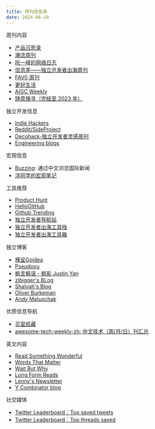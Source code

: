 ```yaml
---
title: 周刊信息源
date: 2024-06-19
---
```


周刊内容

- [产品沉思录](https://www.pmthinking.com/a601a12335044f349a22caf57f274c27)
- [潮流周刊](https://weekly.tw93.fun/)
- [阮一峰的网络日志](https://ruanyifeng.com/blog/)
- [信息差——独立开发者出海周刊](https://gapis.money/)
- [FAV0 周刊](https://fav0.com/)
- [更好生活](https://quail.ink/jiayifun)
- [AIGC Weekly](https://quail.ink/op7418)
- [随意搜寻（完结至 2023 年）](https://xiaobot.net/p/suiyisouxun2023)

独立开发信息

- [Indie Hackers](https://www.indiehackers.com/)
- [Reddit/SideProject](https://www.reddit.com/r/SideProject/?rdt=50387)
- [Decohack-独立开发者灵感周刊](https://www.decohack.com/)
- [Engineering blogs](https://infos.imhcg.cn/)

宏观信息

- [Buzzing](https://www.buzzing.cc/): 通过中文浏览国际新闻
- [洋同学的宏观笔记](https://x.com/locean0410)

工具推荐

- [Product Hunt](https://www.producthunt.com/)
- [HelloGitHub](https://hellogithub.com/periodical)
- [Github Trending](https://github.com/trending)
- [独立开发者导航站](https://www.indiehackers.site/en/group/new)
- [独立开发者出海工具栈](https://chuhai.tools/)
- [独立开发者出海工具箱](https://indiehackertools.net/)

独立博客

- [槿呈Goidea](https://justgoidea.com/)
- [Pseudoyu](https://www.pseudoyu.com/zh/)
- [枫言枫语 - 枫影 Justin Yan](https://justinyan.me/)
- [zlbigger's BLog](https://zlbigger.com/)
- [Shalvah's Blog](https://blog.shalvah.me/)
- [Oliver Burkeman](https://www.oliverburkeman.com/)
- [Andy Matuschak](https://andymatuschak.org/)

优质信息导航

- [见室纸藏](https://bento.me/apaper)
- [awesome-tech-weekly-zh: 中文技术（周/月/日）刊汇总](https://github.com/yeshan333/awesome-tech-weekly-zh?tab=readme-ov-file)

英文内容
- [Read Something Wonderful](https://readsomethingwonderful.com/)
- [Words That Matter](https://words.getmatter.com/p/adam-mastroianni)
- [Wait But Why](https://waitbutwhy.com/)
- [Long Form Reads](https://www.danhock.com/long-form-reads)
- [Lenny's Newsletter](https://www.lennysnewsletter.com/about)
- [Y Combinator blog](https://www.ycombinator.com/blog)

社交媒体
- [Twitter Leaderboard：Top saved tweets](https://readwise.io/twitter_leaderboard)
- [Twitter Leaderboard：Top threads saved](https://readwise.io/twitter_leaderboard?threads)
